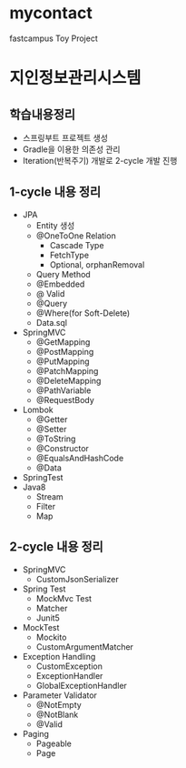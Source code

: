 # mycontact
fastcampus Toy Project

# 지인정보관리시스템

## 학습내용정리
- 스프링부트 프로젝트 생성
- Gradle을 이용한 의존성 관리
- Iteration(반복주기) 개발로 2-cycle 개발 진행

## 1-cycle 내용 정리
+ JPA
    + Entity 생성
    + @OneToOne Relation
        + Cascade Type
        + FetchType
        + Optional, orphanRemoval
    + Query Method
    + @Embedded
    + @ Valid
    + @Query
    + @Where(for Soft-Delete)
    + Data.sql
+ SpringMVC
    + @GetMapping
    + @PostMapping
    + @PutMapping
    + @PatchMapping
    + @DeleteMapping
    + @PathVariable
    + @RequestBody
+ Lombok
    + @Getter
    + @Setter
    + @ToString
    + @Constructor
    + @EqualsAndHashCode
    + @Data
+ SpringTest
+ Java8
    + Stream
    + Filter
    + Map

## 2-cycle 내용 정리
+ SpringMVC
    + CustomJsonSerializer
+ Spring Test
    + MockMvc Test
    + Matcher
    + Junit5
+ MockTest
    + Mockito
    + CustomArgumentMatcher
+ Exception Handling
    + CustomException
    + ExceptionHandler
    + GlobalExceptionHandler
+ Parameter Validator
    + @NotEmpty
    + @NotBlank
    + @Valid
+ Paging
    + Pageable
    + Page<T>
